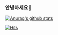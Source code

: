 ### 안녕하세요👋    
   
[![Anurag's github stats](https://github-readme-stats.vercel.app/api?username=parkjye&show_icons=true&hide=stars)](https://github.com/anuraghazra/github-readme-stats)   
<!-- 아이콘 표기: &show_icons=true
   숨기기: &hide=contribs,prs,stars ...
-->

[![Hits](https://hits.seeyoufarm.com/api/count/incr/badge.svg?url=https%3A%2F%2Fgithub.com%2Fparkjye&count_bg=%23944DFF&title_bg=%23555555&icon=&icon_color=%23E7E7E7&title=HITS&edge_flat=false)](https://hits.seeyoufarm.com)   

<!--
**parkjye/parkjye** is a ✨ _special_ ✨ repository because its `README.md` (this file) appears on your GitHub profile.

Here are some ideas to get you started:

- 🔭 I’m currently working on ...
- 🌱 I’m currently learning ...
- 👯 I’m looking to collaborate on ...
- 🤔 I’m looking for help with ...
- 💬 Ask me about ...
- 📫 How to reach me: ...
- 😄 Pronouns: ...
- ⚡ Fun fact: ...
-->
